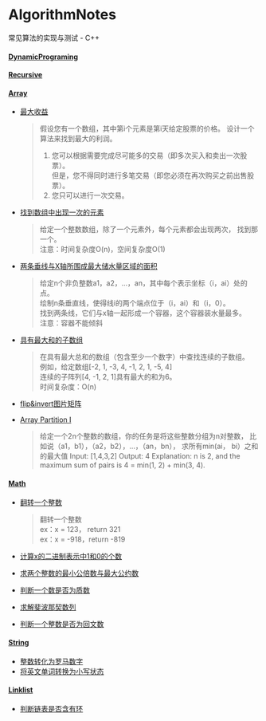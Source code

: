# AlgorithmNotes

常见算法的实现与测试 - C++

#### [DynamicPrograming](/DynamicPrograming/ReadMe.md)
#### [Recursive](/Recursive/ReadMe.md)

#### [Array](/Array)

- [最大收益](/Array/max_profit.cpp)

  > 假设您有一个数组，其中第i个元素是第i天给定股票的价格。 
  > 设计一个算法来找到最大的利润。  
  > 1. 您可以根据需要完成尽可能多的交易（即多次买入和卖出一次股票）。  
  > 但是，您不得同时进行多笔交易（即您必须在再次购买之前出售股票）。
  > 2. 您只可以进行一次交易。

- [找到数组中出现一次的元素](/Array/single_number.cpp)

  > 给定一个整数数组，除了一个元素外，每个元素都会出现两次，
  > 找到那一个。   
  > 注意：时间复杂度O(n)，空间复杂度O(1)

- [两条垂线与X轴所围成最大储水量区域的面积](/Array/max_area.cpp)

  > 给定n个非负整数a1，a2，...，an，其中每个表示坐标（i，ai）处的点。  
  > 绘制n条垂直线，使得线i的两个端点位于（i，ai）和（i，0）。  
  > 找到两条线，它们与x轴一起形成一个容器，这个容器装水量最多。   
  > 注意：容器不能倾斜

- [具有最大和的子数组](/Array/max_subarray.cpp)

  > 在具有最大总和的数组（包含至少一个数字）中查找连续的子数组。   
  > 例如，给定数组[-2, 1, -3, 4, -1, 2, 1, -5, 4]  
  > 连续的子阵列[4, -1, 2, 1]具有最大的和为6。   
  > 时间复杂度：O(n)

- [flip&invert图片矩阵](/Array/flip_and_invert_image.cpp)

- [Array Partition I](/Array/array_pair_sum.cpp)

  > 给定一个2n个整数的数组，你的任务是将这些整数分组为n对整数，
  > 比如说（a1，b1），（a2，b2），...，（an，bn），
  > 求所有min(ai， bi）之和的最大值
  > Input: [1,4,3,2]
  > Output: 4
  > Explanation: n is 2, and the maximum sum of pairs is 4 = min(1, 2) + min(3, 4).

#### [Math](/Math)

- [翻转一个整数](/Math/reverse_int.cpp)

  > 翻转一个整数  
  > ex：x = 123， return  321  
  > ex：x = -918，return -819

- [计算x的二进制表示中1和0的个数](/Math/bit_count.cpp)

- [求两个整数的最小公倍数与最大公约数](/Math/lcm_gcd.cpp)

- [判断一个数是否为质数](/Math/prime.cpp)

- [求解斐波那契数列](/Math/fib.cpp)
- [判断一个整数是否为回文数](/Math/is_palindrome.cpp)

#### [String](/String)

- [整数转化为罗马数字](/String/int2roman.cpp)
- [将英文单词转换为小写状态](/String/to_low_case.cpp)

#### [Linklist](/Linklist)

- [判断链表是否含有环](/Linklist/link_list_has_cycle.cpp)
